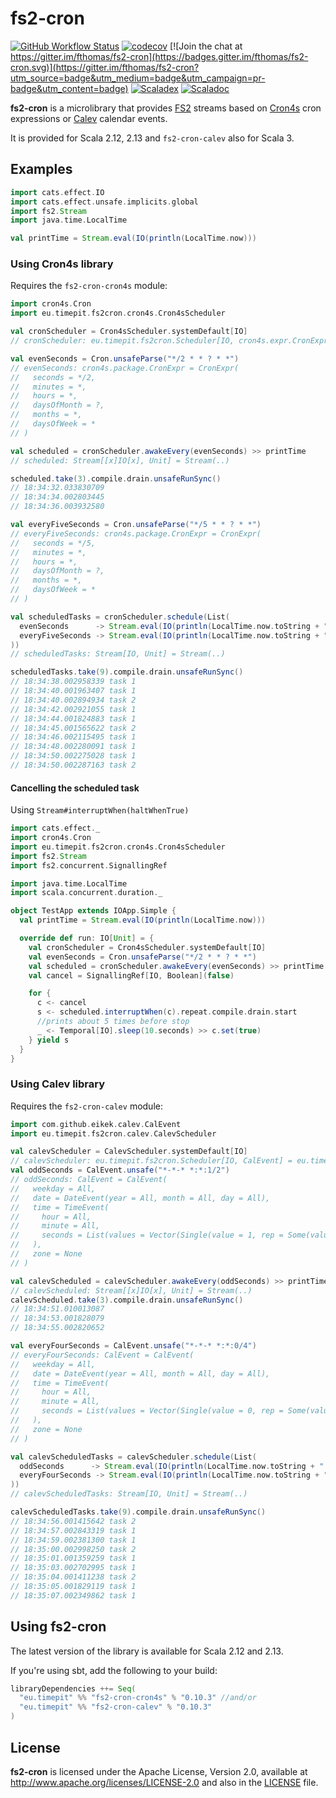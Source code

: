 # fs2-cron
[![GitHub Workflow Status](https://img.shields.io/github/actions/workflow/status/fthomas/fs2-cron/ci.yml?branch=master)](https://github.com/fthomas/fs2-cron/actions/workflows/ci.yml)
[![codecov](https://codecov.io/gh/fthomas/fs2-cron/branch/master/graph/badge.svg)](https://codecov.io/gh/fthomas/fs2-cron)
[![Join the chat at https://gitter.im/fthomas/fs2-cron](https://badges.gitter.im/fthomas/fs2-cron.svg)](https://gitter.im/fthomas/fs2-cron?utm_source=badge&utm_medium=badge&utm_campaign=pr-badge&utm_content=badge)
[![Scaladex](https://index.scala-lang.org/fthomas/fs2-cron/latest.svg?color=blue)](https://index.scala-lang.org/fthomas/fs2-cron/fs2-cron-core)
[![Scaladoc](https://www.javadoc.io/badge/eu.timepit/fs2-cron-core_2.12.svg?color=blue&label=Scaladoc)](https://javadoc.io/doc/eu.timepit/fs2-cron-core_2.12)

**fs2-cron** is a microlibrary that provides [FS2][FS2] streams based
on [Cron4s][Cron4s] cron expressions or [Calev][Calev] calendar
events.

It is provided for Scala 2.12, 2.13 and `fs2-cron-calev` also for
Scala 3.

## Examples

```scala
import cats.effect.IO
import cats.effect.unsafe.implicits.global
import fs2.Stream
import java.time.LocalTime

val printTime = Stream.eval(IO(println(LocalTime.now)))
```

### Using Cron4s library

Requires the `fs2-cron-cron4s` module:

```scala
import cron4s.Cron
import eu.timepit.fs2cron.cron4s.Cron4sScheduler

val cronScheduler = Cron4sScheduler.systemDefault[IO]
// cronScheduler: eu.timepit.fs2cron.Scheduler[IO, cron4s.expr.CronExpr] = eu.timepit.fs2cron.cron4s.Cron4sScheduler$$anon$1@45dce0d1

val evenSeconds = Cron.unsafeParse("*/2 * * ? * *")
// evenSeconds: cron4s.package.CronExpr = CronExpr(
//   seconds = */2,
//   minutes = *,
//   hours = *,
//   daysOfMonth = ?,
//   months = *,
//   daysOfWeek = *
// )

val scheduled = cronScheduler.awakeEvery(evenSeconds) >> printTime
// scheduled: Stream[[x]IO[x], Unit] = Stream(..)

scheduled.take(3).compile.drain.unsafeRunSync()
// 18:34:32.033830709
// 18:34:34.002803445
// 18:34:36.003932580
```
```scala
val everyFiveSeconds = Cron.unsafeParse("*/5 * * ? * *")
// everyFiveSeconds: cron4s.package.CronExpr = CronExpr(
//   seconds = */5,
//   minutes = *,
//   hours = *,
//   daysOfMonth = ?,
//   months = *,
//   daysOfWeek = *
// )

val scheduledTasks = cronScheduler.schedule(List(
  evenSeconds      -> Stream.eval(IO(println(LocalTime.now.toString + " task 1"))),
  everyFiveSeconds -> Stream.eval(IO(println(LocalTime.now.toString + " task 2")))
))
// scheduledTasks: Stream[IO, Unit] = Stream(..)

scheduledTasks.take(9).compile.drain.unsafeRunSync()
// 18:34:38.002958339 task 1
// 18:34:40.001963407 task 1
// 18:34:40.002894934 task 2
// 18:34:42.002921055 task 1
// 18:34:44.001824883 task 1
// 18:34:45.001565622 task 2
// 18:34:46.002115495 task 1
// 18:34:48.002280091 task 1
// 18:34:50.002275028 task 1
// 18:34:50.002287163 task 2
```

#### Cancelling the scheduled task
Using `Stream#interruptWhen(haltWhenTrue)`

```scala
import cats.effect._
import cron4s.Cron
import eu.timepit.fs2cron.cron4s.Cron4sScheduler
import fs2.Stream
import fs2.concurrent.SignallingRef

import java.time.LocalTime
import scala.concurrent.duration._

object TestApp extends IOApp.Simple {
  val printTime = Stream.eval(IO(println(LocalTime.now)))

  override def run: IO[Unit] = {
    val cronScheduler = Cron4sScheduler.systemDefault[IO]
    val evenSeconds = Cron.unsafeParse("*/2 * * ? * *")
    val scheduled = cronScheduler.awakeEvery(evenSeconds) >> printTime
    val cancel = SignallingRef[IO, Boolean](false)

    for {
      c <- cancel
      s <- scheduled.interruptWhen(c).repeat.compile.drain.start
      //prints about 5 times before stop
      _ <- Temporal[IO].sleep(10.seconds) >> c.set(true)
    } yield s
  }
}
```

### Using Calev library

Requires the `fs2-cron-calev` module:

```scala
import com.github.eikek.calev.CalEvent
import eu.timepit.fs2cron.calev.CalevScheduler

val calevScheduler = CalevScheduler.systemDefault[IO]
// calevScheduler: eu.timepit.fs2cron.Scheduler[IO, CalEvent] = eu.timepit.fs2cron.calev.CalevScheduler$$anon$1@550e5114
val oddSeconds = CalEvent.unsafe("*-*-* *:*:1/2")
// oddSeconds: CalEvent = CalEvent(
//   weekday = All,
//   date = DateEvent(year = All, month = All, day = All),
//   time = TimeEvent(
//     hour = All,
//     minute = All,
//     seconds = List(values = Vector(Single(value = 1, rep = Some(value = 2))))
//   ),
//   zone = None
// )

val calevScheduled = calevScheduler.awakeEvery(oddSeconds) >> printTime
// calevScheduled: Stream[[x]IO[x], Unit] = Stream(..)
calevScheduled.take(3).compile.drain.unsafeRunSync()
// 18:34:51.010013087
// 18:34:53.001828079
// 18:34:55.002820652
```

```scala
val everyFourSeconds = CalEvent.unsafe("*-*-* *:*:0/4")
// everyFourSeconds: CalEvent = CalEvent(
//   weekday = All,
//   date = DateEvent(year = All, month = All, day = All),
//   time = TimeEvent(
//     hour = All,
//     minute = All,
//     seconds = List(values = Vector(Single(value = 0, rep = Some(value = 4))))
//   ),
//   zone = None
// )

val calevScheduledTasks = calevScheduler.schedule(List(
  oddSeconds      -> Stream.eval(IO(println(LocalTime.now.toString + " task 1"))),
  everyFourSeconds -> Stream.eval(IO(println(LocalTime.now.toString + " task 2")))
))
// calevScheduledTasks: Stream[IO, Unit] = Stream(..)

calevScheduledTasks.take(9).compile.drain.unsafeRunSync()
// 18:34:56.001415642 task 2
// 18:34:57.002843319 task 1
// 18:34:59.002381300 task 1
// 18:35:00.002998250 task 2
// 18:35:01.001359259 task 1
// 18:35:03.002702995 task 1
// 18:35:04.001411238 task 2
// 18:35:05.001829119 task 1
// 18:35:07.002349862 task 1
```

## Using fs2-cron

The latest version of the library is available for Scala 2.12 and 2.13.

If you're using sbt, add the following to your build:
```sbt
libraryDependencies ++= Seq(
  "eu.timepit" %% "fs2-cron-cron4s" % "0.10.3" //and/or
  "eu.timepit" %% "fs2-cron-calev" % "0.10.3"
)
```

## License

**fs2-cron** is licensed under the Apache License, Version 2.0, available at
http://www.apache.org/licenses/LICENSE-2.0 and also in the
[LICENSE](https://github.com/fthomas/status-page/blob/master/LICENSE) file.

[Cron4s]: https://github.com/alonsodomin/cron4s
[FS2]: https://github.com/functional-streams-for-scala/fs2
[Calev]: https://github.com/eikek/calev
